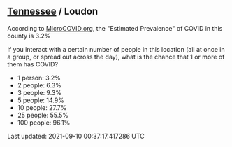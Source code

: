 
## [Tennessee](/united-states/tennessee) / Loudon

According to [MicroCOVID.org](http://microcovid.org),
the "Estimated Prevalence" of COVID in this county is 3.2%

If you interact with a certain number of people in this location
(all at once in a group, or spread out across the day), what is the chance that
1 or more of them has COVID?

- 1 person: 3.2%
- 2 people: 6.3%
- 3 people: 9.3%
- 5 people: 14.9%
- 10 people: 27.7%
- 25 people: 55.5%
- 100 people: 96.1%

Last updated: 2021-09-10 00:37:17.417286 UTC
